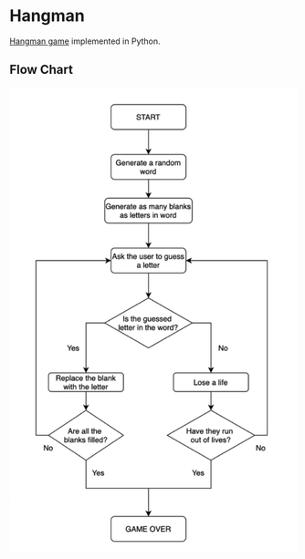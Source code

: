# Hangman

[Hangman game](https://en.wikipedia.org/wiki/Hangman_(game)) implemented in Python.

## Flow Chart
![Flowchart](Flowchart.png)